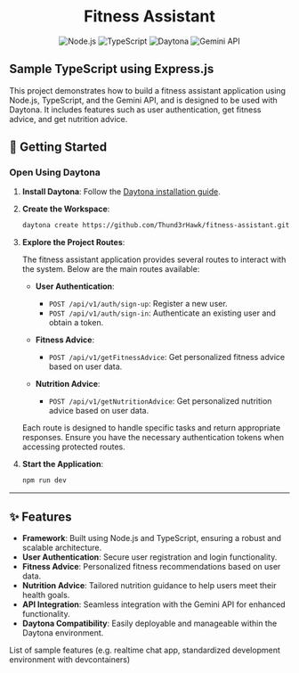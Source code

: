 <div align="center">

# Fitness Assistant

![Node.js](https://img.shields.io/badge/Node.js-339933?style=for-the-badge&logo=nodedotjs&logoColor=white)
![TypeScript](https://img.shields.io/badge/TypeScript-007ACC?style=for-the-badge&logo=typescript&logoColor=white)
![Daytona](https://img.shields.io/badge/Daytona-000000?style=for-the-badge&logo=daytona&logoColor=white)
![Gemini API](https://img.shields.io/badge/Gemini%20API-FF4500?style=for-the-badge&logo=gemini&logoColor=white)

</div>

## Sample TypeScript using Express.js

This project demonstrates how to build a fitness assistant application using Node.js, TypeScript, and the Gemini API, and is designed to be used with Daytona. It includes features such as user authentication, get fitness advice, and get nutrition advice.

## 🚀 Getting Started

### Open Using Daytona

1. **Install Daytona**: Follow the [Daytona installation guide](https://www.daytona.io/docs/installation/installation/).
2. **Create the Workspace**:

   ```bash
   daytona create https://github.com/Thund3rHawk/fitness-assistant.git
   ```

3. **Explore the Project Routes**:

   The fitness assistant application provides several routes to interact with the system. Below are the main routes available:

   - **User Authentication**:

     - `POST /api/v1/auth/sign-up`: Register a new user.
     - `POST /api/v1/auth/sign-in`: Authenticate an existing user and obtain a token.

   - **Fitness Advice**:

     - `POST /api/v1/getFitnessAdvice`: Get personalized fitness advice based on user data.

   - **Nutrition Advice**:
     - `POST /api/v1/getNutritionAdvice`: Get personalized nutrition advice based on user data.

   Each route is designed to handle specific tasks and return appropriate responses. Ensure you have the necessary authentication tokens when accessing protected routes.

4. **Start the Application**:
   ```bash
   npm run dev
   ```

---

## ✨ Features
- **Framework**: Built using Node.js and TypeScript, ensuring a robust and scalable architecture.
- **User Authentication**: Secure user registration and login functionality.
- **Fitness Advice**: Personalized fitness recommendations based on user data.
- **Nutrition Advice**: Tailored nutrition guidance to help users meet their health goals.
- **API Integration**: Seamless integration with the Gemini API for enhanced functionality.
- **Daytona Compatibility**: Easily deployable and manageable within the Daytona environment.

List of sample features (e.g. realtime chat app, standardized development environment with devcontainers)
